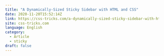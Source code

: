 ```yaml
---
title: "A Dynamically-Sized Sticky Sidebar with HTML and CSS"
date: 2020-11-20T15:52:14Z
link: https://css-tricks.com/a-dynamically-sized-sticky-sidebar-with-html-and-css/?utm_medium=RSS&utm_source=news.12bit.vn
site: css-tricks.com
language: English
category:
  - Article
  - sticky
draft: false
---
```

